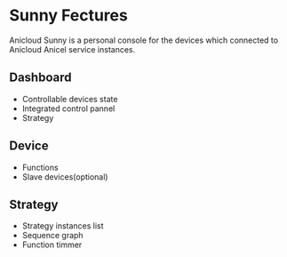 # Sunny Fectures
Anicloud Sunny is a personal console for the devices which connected to Anicloud Anicel service instances.

## Dashboard
 * Controllable devices state
 * Integrated control pannel
 * Strategy

## Device
 * Functions
 * Slave devices(optional)

## Strategy
 * Strategy instances list
 * Sequence graph
 * Function timmer
